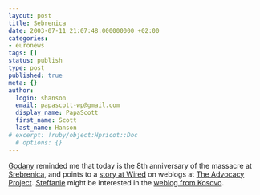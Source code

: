 ```yaml
---
layout: post
title: Sebrenica
date: 2003-07-11 21:07:48.000000000 +02:00
categories:
- euronews
tags: []
status: publish
type: post
published: true
meta: {}
author:
  login: shanson
  email: papascott-wp@gmail.com
  display_name: PapaScott
  first_name: Scott
  last_name: Hanson
# excerpt: !ruby/object:Hpricot::Doc
  # options: {}
---
```

<p><a title="VERFLIXT UND ZUGENEWST !" href="http://babble.antville.org/stories/447590/">Godany</a> reminded me that today is the 8th anniversary of the massacre at <a title="Srebrenica Campaign Page" href="http://www.advocacynet.org/cpage_view/srebrenica_03_18_88.html">Srebrenica</a>, and points to a <a title="Wired News: Bloggers Opening Western Eyes" href="http://www.wired.com/news/culture/0,1284,59557,00.html">story at Wired</a> on weblogs at <a title="The Advocacy Project" href="http://www.advocacynet.org/index.html">The Advocacy Project</a>. <a href="http://www.steffanie.net/blog/">Steffanie</a> might be interested in the <a title="Kosovo Campaign Page" href="http://www.advocacynet.org/cpage_view/kosovo_summary_3_6.html">weblog from Kosovo</a>.</p>
